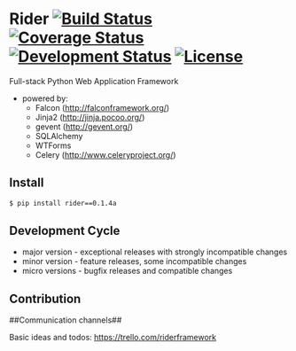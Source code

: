 Rider [![Build Status](https://travis-ci.org/riderframework/rider.svg?branch=master)](https://travis-ci.org/riderframework/rider) [![Coverage Status](https://coveralls.io/repos/riderframework/rider/badge.png?branch=master)](https://coveralls.io/r/riderframework/rider?branch=master) [![Development Status](https://pypip.in/status/Rider/badge.svg)](https://pypi.python.org/pypi/Rider/) [![License](https://pypip.in/license/Rider/badge.svg)](https://pypi.python.org/pypi/Rider/)
=====

Full-stack Python Web Application Framework
- powered by:
  - Falcon (http://falconframework.org/)
  - Jinja2 (http://jinja.pocoo.org/)
  - gevent (http://gevent.org/)
  - SQLAlchemy
  - WTForms
  - Celery (http://www.celeryproject.org/)


Install
-------

```bash
$ pip install rider==0.1.4a
```

Development Cycle
-----------------
  - major version - exceptional releases with strongly incompatible changes
  - minor version - feature releases, some incompatible changes
  - micro versions - bugfix releases and compatible changes


Contribution
------------

##Communication channels##

Basic ideas and todos:
https://trello.com/riderframework
